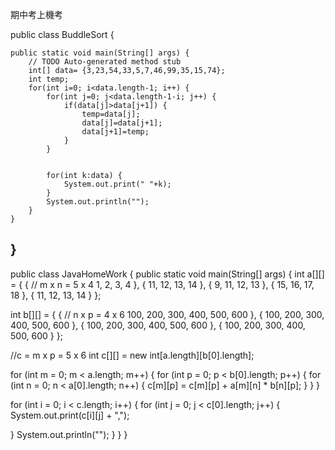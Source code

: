  期中考上機考
 
 
public class BuddleSort {

	public static void main(String[] args) {
		// TODO Auto-generated method stub
		int[] data= {3,23,54,33,5,7,46,99,35,15,74};
		int temp;
		for(int i=0; i<data.length-1; i++) {
			for(int j=0; j<data.length-1-i; j++) {
				if(data[j]>data[j+1]) {
					temp=data[j];
					data[j]=data[j+1];
					data[j+1]=temp;
				}
			}
			
			
			for(int k:data) {
				System.out.print(" "+k);
			}
			System.out.println("");
		}		
	}

}
--------------------------------------------------------------------------------------------------------------------------------------
public class JavaHomeWork {
 public static void main(String[] args) {
  int a[][] = { { // m x n = 5 x 4
    1, 2, 3, 4 }, {
    11, 12, 13, 14 }, {
    9, 11, 12, 13 }, {
    15, 16, 17, 18 }, {
    11, 12, 13, 14 }
  };

  int b[][] = { { // n x p = 4 x 6
    100, 200, 300, 400, 500, 600 }, {
    100, 200, 300, 400, 500, 600 }, {
    100, 200, 300, 400, 500, 600 }, {
    100, 200, 300, 400, 500, 600 }
  };

  //c = m x p = 5 x 6
  int c[][] = new int[a.length][b[0].length];

  for (int m = 0; m < a.length; m++) {
   for (int p = 0; p < b[0].length; p++) {
    for (int n = 0; n < a[0].length; n++) {
     c[m][p] = c[m][p] + a[m][n] * b[n][p];
    }
   }
  }

  for (int i = 0; i < c.length; i++) {
   for (int j = 0; j < c[0].length; j++) {
    System.out.print(c[i][j] + ",");

   }
   System.out.println("");
  }
 }
}
